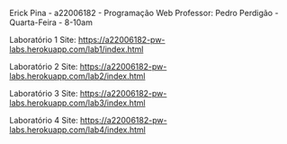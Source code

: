 Erick Pina - a22006182 - Programação Web
Professor: Pedro Perdigão - Quarta-Feira - 8-10am

Laboratório 1
Site: https://a22006182-pw-labs.herokuapp.com/lab1/index.html

Laboratório 2
Site: https://a22006182-pw-labs.herokuapp.com/lab2/index.html

Laboratório 3
Site: https://a22006182-pw-labs.herokuapp.com/lab3/index.html

Laboratório 4
Site: https://a22006182-pw-labs.herokuapp.com/lab4/index.html
